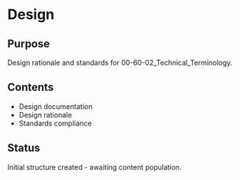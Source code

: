 # Design

## Purpose
Design rationale and standards for 00-60-02_Technical_Terminology.

## Contents
- Design documentation
- Design rationale
- Standards compliance

## Status
Initial structure created - awaiting content population.
